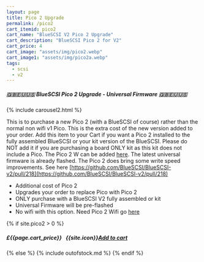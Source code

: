 ```yaml
---
layout: page
title: Pico 2 Upgrade
permalink: /pico2
cart_itemid: pico2
cart_name: "BlueSCSI V2 Pico 2 Upgrade"
cart_description: "BlueSCSI Pico 2 for V2"
cart_price: 4
cart_image: "assets/img/pico2.webp"
cart_image1: "assets/img/pico2a.webp"
tags: 
  - scsi
  - v2
---
```


##### 🇬🇧🇪🇺🇺🇸 BlueSCSI Pico 2 Upgrade - Universal Firmware 🇬🇧🇪🇺🇺🇸

{% include carousel2.html %}

This is to purchase a new Pico 2 (with a BlueSCSI of course) rather than the normal non wifi v1 Pico. This is the extra cost of the new version added to your order. Add this item to your Cart if you want a Pico 2 installed to the fully assembled BlueSCSI or your kit version of the BlueSCSI. Please do NOT add it if you are purchasing a board ONLY kit as this kit does not include a Pico. The Pico 2 W can be added [here](/pico2w). The latest universal firmware is already flashed. The Pico 2 does bring some write speed improvements. See here [https://github.com/BlueSCSI/BlueSCSI-v2/pull/218](https://github.com/BlueSCSI/BlueSCSI-v2/pull/218)

* Additional cost of Pico 2
* Upgrades your order to replace Pico with Pico 2
* ONLY purchase with a BlueSCSI V2 fully assembled or kit
* Universal Firmware will be pre-flashed
* No wifi with this option. Need Pico 2 Wifi go [here](/pico2w)

{% if site.pico2 > 0 %}
##### £{{page.cart_price}} &nbsp; {{site.icon}}[Add to cart](/cart#{{page.cart_itemid}})
{% else %}
{% include outofstock.md %}
{% endif %}